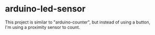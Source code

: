 # arduino-led-sensor

This project is similar to "arduino-counter", but instead of using a button, I'm using a proximity sensor to count.
